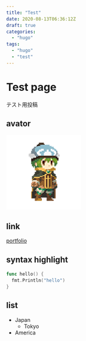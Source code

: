 ```yaml
---
title: "Test"
date: 2020-08-13T06:36:12Z
draft: true
categories: 
  - "hugo"
tags:
  - "hugo"
  - "test"
---
```


# Test page
テスト用投稿

## avator
![](avator.png)

## link
[portfolio](https://fukkatsuso.github.io/portfolio/)

## syntax highlight
```go
func hello() {
  fmt.Println("hello")
}
```

## list
- Japan
  - Tokyo
- America